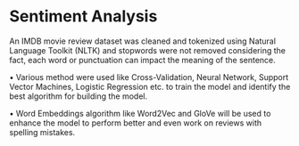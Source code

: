 # Sentiment Analysis

An IMDB movie review dataset was cleaned and tokenized using Natural Language Toolkit (NLTK) and stopwords were not removed considering the fact, each word or punctuation can impact the meaning of the sentence.

• Various method were used like Cross-Validation, Neural Network, Support Vector Machines, Logistic Regression etc. to train the model and identify the best algorithm for building the model.

• Word Embeddings algorithm like Word2Vec and GloVe will be used to enhance the model to perform better and even work on reviews with spelling mistakes.
